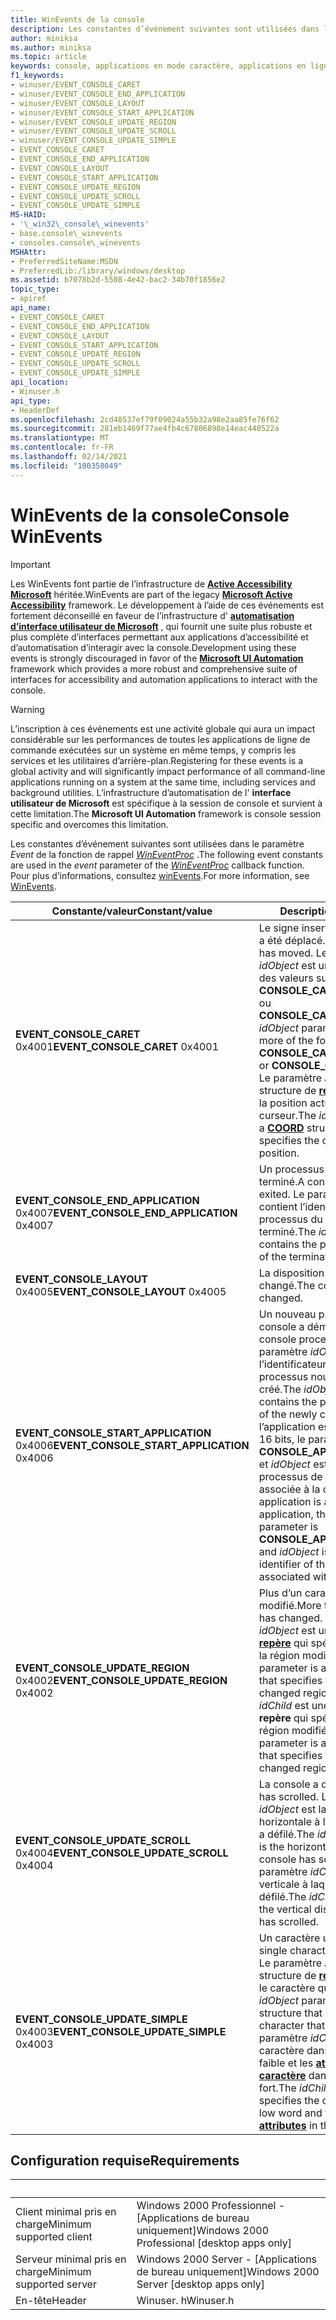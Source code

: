 ```yaml
---
title: WinEvents de la console
description: Les constantes d’événement suivantes sont utilisées dans le paramètre Event de la fonction de rappel WinEventProc. Pour plus d’informations, consultez WinEvents.
author: miniksa
ms.author: miniksa
ms.topic: article
keywords: console, applications en mode caractère, applications en ligne de commande, applications de terminal, API console
f1_keywords:
- winuser/EVENT_CONSOLE_CARET
- winuser/EVENT_CONSOLE_END_APPLICATION
- winuser/EVENT_CONSOLE_LAYOUT
- winuser/EVENT_CONSOLE_START_APPLICATION
- winuser/EVENT_CONSOLE_UPDATE_REGION
- winuser/EVENT_CONSOLE_UPDATE_SCROLL
- winuser/EVENT_CONSOLE_UPDATE_SIMPLE
- EVENT_CONSOLE_CARET
- EVENT_CONSOLE_END_APPLICATION
- EVENT_CONSOLE_LAYOUT
- EVENT_CONSOLE_START_APPLICATION
- EVENT_CONSOLE_UPDATE_REGION
- EVENT_CONSOLE_UPDATE_SCROLL
- EVENT_CONSOLE_UPDATE_SIMPLE
MS-HAID:
- '\_win32\_console\_winevents'
- base.console\_winevents
- consoles.console\_winevents
MSHAttr:
- PreferredSiteName:MSDN
- PreferredLib:/library/windows/desktop
ms.assetid: b7078b2d-5508-4e42-bac2-34b70f1856e2
topic_type:
- apiref
api_name:
- EVENT_CONSOLE_CARET
- EVENT_CONSOLE_END_APPLICATION
- EVENT_CONSOLE_LAYOUT
- EVENT_CONSOLE_START_APPLICATION
- EVENT_CONSOLE_UPDATE_REGION
- EVENT_CONSOLE_UPDATE_SCROLL
- EVENT_CONSOLE_UPDATE_SIMPLE
api_location:
- Winuser.h
api_type:
- HeaderDef
ms.openlocfilehash: 2cd48537ef79f09024a55b32a98e2aa85fe76f62
ms.sourcegitcommit: 281eb1469f77ae4fb4c67806898e14eac440522a
ms.translationtype: MT
ms.contentlocale: fr-FR
ms.lasthandoff: 02/14/2021
ms.locfileid: "100358049"
---
```

# <a name="console-winevents"></a><span data-ttu-id="5f2c8-105">WinEvents de la console</span><span class="sxs-lookup"><span data-stu-id="5f2c8-105">Console WinEvents</span></span>

> [!IMPORTANT]
> <span data-ttu-id="5f2c8-106">Les WinEvents font partie de l’infrastructure de **[Active Accessibility Microsoft](/windows/win32/winauto/microsoft-active-accessibility)** héritée.</span><span class="sxs-lookup"><span data-stu-id="5f2c8-106">WinEvents are part of the legacy **[Microsoft Active Accessibility](/windows/win32/winauto/microsoft-active-accessibility)** framework.</span></span> <span data-ttu-id="5f2c8-107">Le développement à l’aide de ces événements est fortement déconseillé en faveur de l’infrastructure d' **[automatisation d’interface utilisateur de Microsoft](/windows/win32/winauto/entry-uiauto-win32)** , qui fournit une suite plus robuste et plus complète d’interfaces permettant aux applications d’accessibilité et d’automatisation d’interagir avec la console.</span><span class="sxs-lookup"><span data-stu-id="5f2c8-107">Development using these events is strongly discouraged in favor of the **[Microsoft UI Automation](/windows/win32/winauto/entry-uiauto-win32)** framework which provides a more robust and comprehensive suite of interfaces for accessibility and automation applications to interact with the console.</span></span> 

> [!WARNING]
> <span data-ttu-id="5f2c8-108">L’inscription à ces événements est une activité globale qui aura un impact considérable sur les performances de toutes les applications de ligne de commande exécutées sur un système en même temps, y compris les services et les utilitaires d’arrière-plan.</span><span class="sxs-lookup"><span data-stu-id="5f2c8-108">Registering for these events is a global activity and will significantly impact performance of all command-line applications running on a system at the same time, including services and background utilities.</span></span> <span data-ttu-id="5f2c8-109">L’infrastructure d’automatisation de l' **interface utilisateur de Microsoft** est spécifique à la session de console et survient à cette limitation.</span><span class="sxs-lookup"><span data-stu-id="5f2c8-109">The **Microsoft UI Automation** framework is console session specific and overcomes this limitation.</span></span>

<span data-ttu-id="5f2c8-110">Les constantes d’événement suivantes sont utilisées dans le paramètre *Event* de la fonction de rappel [*WinEventProc*](/windows/win32/api/winuser/nc-winuser-wineventproc) .</span><span class="sxs-lookup"><span data-stu-id="5f2c8-110">The following event constants are used in the *event* parameter of the [*WinEventProc*](/windows/win32/api/winuser/nc-winuser-wineventproc) callback function.</span></span> <span data-ttu-id="5f2c8-111">Pour plus d’informations, consultez [winEvents](https://msdn.microsoft.com/library/windows/desktop/dd373889).</span><span class="sxs-lookup"><span data-stu-id="5f2c8-111">For more information, see [WinEvents](https://msdn.microsoft.com/library/windows/desktop/dd373889).</span></span>

| <span data-ttu-id="5f2c8-112">Constante/valeur</span><span class="sxs-lookup"><span data-stu-id="5f2c8-112">Constant/value</span></span> | <span data-ttu-id="5f2c8-113">Description</span><span class="sxs-lookup"><span data-stu-id="5f2c8-113">Description</span></span> |
|-|-|
| <span data-ttu-id="5f2c8-114">**EVENT_CONSOLE_CARET** 0x4001</span><span class="sxs-lookup"><span data-stu-id="5f2c8-114">**EVENT_CONSOLE_CARET** 0x4001</span></span> | <span data-ttu-id="5f2c8-115">Le signe insertion de la console a été déplacé.</span><span class="sxs-lookup"><span data-stu-id="5f2c8-115">The console caret has moved.</span></span> <span data-ttu-id="5f2c8-116">Le paramètre *idObject* est une ou plusieurs des valeurs suivantes : **CONSOLE_CARET_SELECTION** ou **CONSOLE_CARET_VISIBLE**.</span><span class="sxs-lookup"><span data-stu-id="5f2c8-116">The *idObject* parameter is one or more of the following values: **CONSOLE_CARET_SELECTION** or **CONSOLE_CARET_VISIBLE**.</span></span> <span data-ttu-id="5f2c8-117">Le paramètre *idChild* est une structure de **[repère](coord-str.md)** qui spécifie la position actuelle du curseur.</span><span class="sxs-lookup"><span data-stu-id="5f2c8-117">The *idChild* parameter is a **[COORD](coord-str.md)** structure that specifies the cursor's current position.</span></span> |
| <span data-ttu-id="5f2c8-118">**EVENT_CONSOLE_END_APPLICATION** 0x4007</span><span class="sxs-lookup"><span data-stu-id="5f2c8-118">**EVENT_CONSOLE_END_APPLICATION** 0x4007</span></span> | <span data-ttu-id="5f2c8-119">Un processus de console s’est terminé.</span><span class="sxs-lookup"><span data-stu-id="5f2c8-119">A console process has exited.</span></span> <span data-ttu-id="5f2c8-120">Le paramètre *idObject* contient l’identificateur de processus du processus terminé.</span><span class="sxs-lookup"><span data-stu-id="5f2c8-120">The *idObject* parameter contains the process identifier of the terminated process.</span></span> |
| <span data-ttu-id="5f2c8-121">**EVENT_CONSOLE_LAYOUT** 0x4005</span><span class="sxs-lookup"><span data-stu-id="5f2c8-121">**EVENT_CONSOLE_LAYOUT** 0x4005</span></span> | <span data-ttu-id="5f2c8-122">La disposition de la console a changé.</span><span class="sxs-lookup"><span data-stu-id="5f2c8-122">The console layout has changed.</span></span> |
| <span data-ttu-id="5f2c8-123">**EVENT_CONSOLE_START_APPLICATION** 0x4006</span><span class="sxs-lookup"><span data-stu-id="5f2c8-123">**EVENT_CONSOLE_START_APPLICATION** 0x4006</span></span> | <span data-ttu-id="5f2c8-124">Un nouveau processus de console a démarré.</span><span class="sxs-lookup"><span data-stu-id="5f2c8-124">A new console process has started.</span></span> <span data-ttu-id="5f2c8-125">Le paramètre *idObject* contient l’identificateur de processus du processus nouvellement créé.</span><span class="sxs-lookup"><span data-stu-id="5f2c8-125">The *idObject* parameter contains the process identifier of the newly created process.</span></span> <span data-ttu-id="5f2c8-126">Si l’application est une application 16 bits, le paramètre *idChild* est **CONSOLE_APPLICATION_16BIT** et *idObject* est l’identificateur de processus de la session NTVDM associée à la console.</span><span class="sxs-lookup"><span data-stu-id="5f2c8-126">If the application is a 16-bit application, the *idChild* parameter is **CONSOLE_APPLICATION_16BIT** and *idObject* is the process identifier of the NTVDM session associated with the console.</span></span> |
|<span data-ttu-id="5f2c8-127">**EVENT_CONSOLE_UPDATE_REGION** 0x4002</span><span class="sxs-lookup"><span data-stu-id="5f2c8-127">**EVENT_CONSOLE_UPDATE_REGION** 0x4002</span></span> | <span data-ttu-id="5f2c8-128">Plus d’un caractère a été modifié.</span><span class="sxs-lookup"><span data-stu-id="5f2c8-128">More than one character has changed.</span></span> <span data-ttu-id="5f2c8-129">Le paramètre  *idObject* est une structure de **[repère](coord-str.md)** qui spécifie le début de la région modifiée.</span><span class="sxs-lookup"><span data-stu-id="5f2c8-129">The  *idObject* parameter is a **[COORD](coord-str.md)** structure that specifies the start of the changed region.</span></span> <span data-ttu-id="5f2c8-130">Le paramètre *idChild* est une structure de **repère** qui spécifie la fin de la région modifiée.</span><span class="sxs-lookup"><span data-stu-id="5f2c8-130">The *idChild* parameter is a **COORD** structure that specifies the end of the changed region.</span></span> |
|<span data-ttu-id="5f2c8-131">**EVENT_CONSOLE_UPDATE_SCROLL** 0x4004</span><span class="sxs-lookup"><span data-stu-id="5f2c8-131">**EVENT_CONSOLE_UPDATE_SCROLL** 0x4004</span></span> | <span data-ttu-id="5f2c8-132">La console a défilé.</span><span class="sxs-lookup"><span data-stu-id="5f2c8-132">The console has scrolled.</span></span> <span data-ttu-id="5f2c8-133">Le paramètre *idObject* est la distance horizontale à laquelle la console a défilé.</span><span class="sxs-lookup"><span data-stu-id="5f2c8-133">The *idObject* parameter is the horizontal distance the console has scrolled.</span></span> <span data-ttu-id="5f2c8-134">Le paramètre *idChild* est la distance verticale à laquelle la console a défilé.</span><span class="sxs-lookup"><span data-stu-id="5f2c8-134">The *idChild* parameter is the vertical distance the console has scrolled.</span></span> |
|<span data-ttu-id="5f2c8-135">**EVENT_CONSOLE_UPDATE_SIMPLE** 0x4003</span><span class="sxs-lookup"><span data-stu-id="5f2c8-135">**EVENT_CONSOLE_UPDATE_SIMPLE** 0x4003</span></span> | <span data-ttu-id="5f2c8-136">Un caractère unique a changé.</span><span class="sxs-lookup"><span data-stu-id="5f2c8-136">A single character has changed.</span></span> <span data-ttu-id="5f2c8-137">Le paramètre *idObject* est une structure de **[repère](coord-str.md)** qui spécifie le caractère qui a changé.</span><span class="sxs-lookup"><span data-stu-id="5f2c8-137">The *idObject* parameter is a **[COORD](coord-str.md)** structure that specifies the character that has changed.</span></span> <span data-ttu-id="5f2c8-138">Le paramètre *idChild* spécifie le caractère dans le mot de poids faible et les **[attributs de caractère](console-screen-buffers.md#character-attributes)** dans le mot de poids fort.</span><span class="sxs-lookup"><span data-stu-id="5f2c8-138">The *idChild* parameter specifies the character in the low word and the **[character attributes](console-screen-buffers.md#character-attributes)** in the high word.</span></span> |

## <a name="requirements"></a><span data-ttu-id="5f2c8-139">Configuration requise</span><span class="sxs-lookup"><span data-stu-id="5f2c8-139">Requirements</span></span>

| &nbsp; | &nbsp; |
|-|-|
| <span data-ttu-id="5f2c8-140">Client minimal pris en charge</span><span class="sxs-lookup"><span data-stu-id="5f2c8-140">Minimum supported client</span></span> | <span data-ttu-id="5f2c8-141">Windows 2000 Professionnel - \[Applications de bureau uniquement\]</span><span class="sxs-lookup"><span data-stu-id="5f2c8-141">Windows 2000 Professional \[desktop apps only\]</span></span> |
| <span data-ttu-id="5f2c8-142">Serveur minimal pris en charge</span><span class="sxs-lookup"><span data-stu-id="5f2c8-142">Minimum supported server</span></span> | <span data-ttu-id="5f2c8-143">Windows 2000 Server - \[Applications de bureau uniquement\]</span><span class="sxs-lookup"><span data-stu-id="5f2c8-143">Windows 2000 Server \[desktop apps only\]</span></span> |
| <span data-ttu-id="5f2c8-144">En-tête</span><span class="sxs-lookup"><span data-stu-id="5f2c8-144">Header</span></span> | <span data-ttu-id="5f2c8-145">Winuser. h</span><span class="sxs-lookup"><span data-stu-id="5f2c8-145">Winuser.h</span></span> |